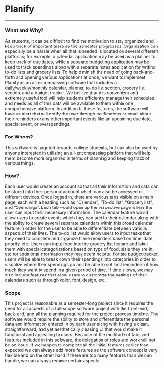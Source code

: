# Planify
***
### What and Why?
As students, it can be difficult to find the motivation to stay organized and keep track of  important tasks as the semester progresses. Organization can especially be a hassle when all that is needed is located on several different platforms; for example, a calendar application may be used as a planner to keep track of due dates, while a separate budgeting application may be used to track spendings along with a separate notes application for writing to-do lists and grocery lists. To help diminish the need of going back-and-forth and opening various applications at once, we want to implement Planify as an all encompassing software that includes a daily/weekly/monthly calendar, planner, to-do list section, grocery list section, and a budget tracker. We believe that this convenient and extremely useful tool will help students efficiently manage their schedules and needs as all of this data will be available to them within one comprehensive platform. In addition to these features, the software will have an alert that will notify the user through notifications or email about their reminders or any other important events like an upcoming due date, special event, or overspendings.

### For Whom?
 This software is targeted towards college students, but can also be used by anyone  interested in utilizing an all-encompassing platform that will help them become more organized in terms of planning and keeping track of various things.

### How?
Each user would create an account so that all their information and data can be stored into their personal account which can also be accessed on different devices. Once logged in, there are various tabs visible on a main page, each with a heading such as “Calendar”, “To-do list”, “Grocery list”, and “Spendings”. Each tab would open up the respective page where the user can input their necessary information. The calendar feature would allow users to create events which they can add to their calendar along with the ability to create several separate calendars within this broad calendar feature in order for the user to be able to differentiate between various aspects of their lives. The to-do list would allow users to input tasks that they need to complete and organize these  reminders based on time, date, priority, etc. Users can input food into the grocery list feature and label them with special categorizations based on type of food, aisle they are in, etc for additional information they may deem helpful. For the budget tracker, users will be able to break down their spendings into categories in order to visualize where their spendings go and be able to set limit reminders of how much they want to spend in a given period of time. If time allows, we may also include features that allow users to customize the settings of their calendars such as through color, font, design, etc.

### Scope
This project is reasonable as a semester-long project since it requires the need for all aspects of a full-scope software project with the front-end, back-end, and all the planning required for the project process timeline. The software would require the ability to store and differentiate the personal data and information entered in by each user along with having a clean, straightforward, and yet aesthetically pleasing UI that would make it functional and appealing to users. Because of the multitude of tabs and features included in this software, the delegation of roles and work will not be an issue. If we happen to complete all the initial features earlier than expected we can always add more features as the software concept is very flexible and on the other hand if there are too many features than we can handle, we can always remove certain aspects.
